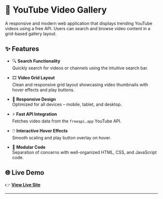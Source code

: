 # 🎥 YouTube Video Gallery

A responsive and modern web application that displays trending YouTube videos using a free API. Users can search and browse video content in a grid-based gallery layout.

## ✨ Features

- 🔍 **Search Functionality**  
  Quickly search for videos or channels using the intuitive search bar.

- 🎞️ **Video Grid Layout**  
  Clean and responsive grid layout showcasing video thumbnails with hover effects and play buttons.

- 📱 **Responsive Design**  
  Optimized for all devices – mobile, tablet, and desktop.

- ⚡ **Fast API Integration**  
  Fetches video data from the `freeapi.app` YouTube API.

- 🖱️ **Interactive Hover Effects**  
  Smooth scaling and play button overlay on hover.

- 🧩 **Modular Code**  
  Separation of concerns with well-organized HTML, CSS, and JavaScript code.

## 🌐 Live Demo

👉 **[View Live Site](https://cohort-masterji.vercel.app/)**

---

